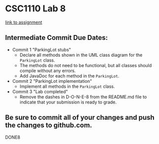# CSC1110 Lab 8

[link to assignment](https://csse.msoe.us/csc1110/lab8)

## Intermediate Commit Due Dates:

- Commit 1 "ParkingLot stubs"
    - Declare all methods shown in the UML class diagram for the `ParkingLot` class.
    - The methods do not need to be functional, but all classes should compile without any errors.
    - Add JavaDoc for each method in the `ParkingLot`.
- Commit 2 "ParkingLot implementation"
    - Implement all methods in the `ParkingLot` class.
- Commit 3 "Lab completed"
    - Remove the dashes in D-O-N-E-8 from the README.md file to indicate that your submission is ready to grade.

## Be sure to commit all of your changes and push the changes to github.com.

DONE8